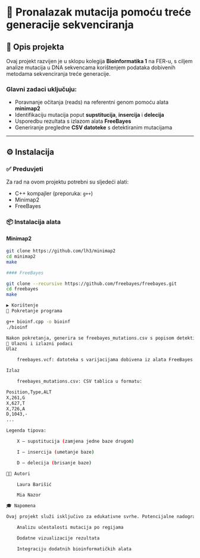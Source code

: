 # 🔬 Pronalazak mutacija pomoću treće generacije sekvenciranja

## 🧭 Opis projekta

Ovaj projekt razvijen je u sklopu kolegija **Bioinformatika 1** na FER-u, s ciljem analize mutacija u DNA sekvencama korištenjem podataka dobivenih metodama sekvenciranja treće generacije.

### Glavni zadaci uključuju:

- Poravnanje očitanja (reads) na referentni genom pomoću alata **minimap2**
- Identifikaciju mutacija poput **supstitucija**, **insercija** i **delecija**
- Usporedbu rezultata s izlazom alata **FreeBayes**
- Generiranje pregledne **CSV datoteke** s detektiranim mutacijama

---

## ⚙️ Instalacija

### ✅ Preduvjeti

Za rad na ovom projektu potrebni su sljedeći alati:

- C++ kompajler (preporuka: `g++`)
- Minimap2
- FreeBayes

### 📦 Instalacija alata

#### Minimap2

```bash
git clone https://github.com/lh3/minimap2
cd minimap2
make

#### FreeBayes

git clone --recursive https://github.com/freebayes/freebayes.git
cd freebayes
make

▶️ Korištenje
🔧 Pokretanje programa

g++ bioinf.cpp -o bioinf
./bioinf

Nakon pokretanja, generira se freebayes_mutations.csv s popisom detektiranih mutacija.
📄 Ulazni i izlazni podaci
Ulaz

    freebayes.vcf: datoteka s varijacijama dobivena iz alata FreeBayes

Izlaz

    freebayes_mutations.csv: CSV tablica u formatu:

Position,Type,ALT
X,261,G
X,627,T
X,726,A
D,1043,-
...

Legenda tipova:

    X – supstitucija (zamjena jedne baze drugom)

    I – insercija (umetanje baze)

    D – delecija (brisanje baze)

👩‍🔬 Autori

    Laura Barišić

    Mia Nazor

🎓 Napomena

Ovaj projekt služi isključivo za edukativne svrhe. Potencijalne nadogradnje uključuju:

    Analizu učestalosti mutacija po regijama

    Dodatne vizualizacije rezultata

    Integraciju dodatnih bioinformatičkih alata
